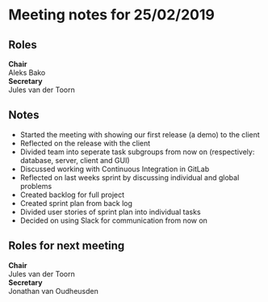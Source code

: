 # Meeting notes for 25/02/2019

## Roles
**Chair**   
Aleks Bako  
**Secretary**  
Jules van der Toorn

## Notes
* Started the meeting with showing our first release (a demo) to the client
* Reflected on the release with the client
* Divided team into seperate task subgroups from now on (respectively: database, server, client and GUI)
* Discussed working with Continuous Integration in GitLab
* Reflected on last weeks sprint by discussing individual and global problems
* Created backlog for full project
* Created sprint plan from back log
* Divided user stories of sprint plan into individual tasks
* Decided on using Slack for communication from now on

## Roles for next meeting
**Chair**   
Jules van der Toorn  
**Secretary**  
Jonathan van Oudheusden
